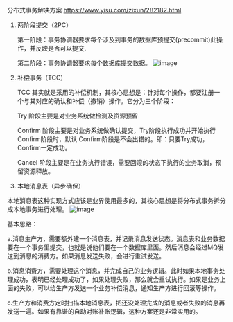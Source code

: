 分布式事务解决方案 https://www.yisu.com/zixun/282182.html
1. 两阶段提交（2PC）
   
   第一阶段：事务协调器要求每个涉及到事务的数据库预提交(precommit)此操作，并反映是否可以提交.
   
   第二阶段：事务协调器要求每个数据库提交数据。
   ![image](https://github.com/licker-cheng/java-Interview-book/assets/31842337/08f4c9de-5474-4092-bb62-a314f8a8e9de)


2. 补偿事务（TCC）
   
   TCC 其实就是采用的补偿机制，其核心思想是：针对每个操作，都要注册一个与其对应的确认和补偿（撤销）操作。它分为三个阶段：

   Try 阶段主要是对业务系统做检测及资源预留

   Confirm 阶段主要是对业务系统做确认提交，Try阶段执行成功并开始执行 Confirm阶段时，默认 Confirm阶段是不会出错的。即：只要Try成功，Confirm一定成功。

   Cancel 阶段主要是在业务执行错误，需要回滚的状态下执行的业务取消，预留资源释放。
   
   
3. 本地消息表（异步确保）

  本地消息表这种实现方式应该是业界使用最多的，其核心思想是将分布式事务拆分成本地事务进行处理。
   ![image](https://github.com/licker-cheng/java-Interview-book/assets/31842337/e7959c79-7223-47c1-a23a-6d812e6ea46c)

基本思路：

   a.消息生产方，需要额外建一个消息表，并记录消息发送状态。消息表和业务数据要在一个事务里提交，也就是说他们要在一个数据库里面。然后消息会经过MQ发送到消息的消费方。如果消息发送失败，会进行重试发送。
   
   b.消息消费方，需要处理这个消息，并完成自己的业务逻辑。此时如果本地事务处理成功，表明已经处理成功了，如果处理失败，那么就会重试执行。如果是业务上面的失败，可以给生产方发送一个业务补偿消息，通知生产方进行回滚等操作。
   
   c.生产方和消费方定时扫描本地消息表，把还没处理完成的消息或者失败的消息再发送一遍。如果有靠谱的自动对账补账逻辑，这种方案还是非常实用的。


